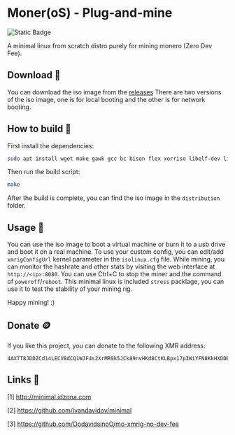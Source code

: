 # Moner(oS) - Plug-and-mine
![Static Badge](https://img.shields.io/badge/Moner(oS)-black?logo=Monero&link=https%3A%2F%2Fgithub.com%2FOodavidsinoO%2FMoneroS%2F)

A minimal linux from scratch distro purely for mining monero (Zero Dev Fee).

## Download 💾

You can download the iso image from the [releases](https://github.com/OodavidsinoO/MoneroS/releases)
There are two versions of the iso image, one is for local booting and the other is for network booting.

## How to build 🔨

First install the dependencies:

```bash
sudo apt install wget make gawk gcc bc bison flex xorriso libelf-dev libssl-dev git build-essential cmake automake libtool autoconf
```

Then run the build script:

```bash
make
```
After the build is complete, you can find the iso image in the `distribution` folder.

## Usage 📘

You can use the iso image to boot a virtual machine or burn it to a usb drive and boot it on a real machine.
To use your custom config, you can edit/add `xmrigConfigUrl` kernel parameter in the `isolinux.cfg` file.
While mining, you can monitor the hashrate and other stats by visiting the web interface at `http://<ip>:8080`.
You can use Ctrl+C to stop the miner and the command of `poweroff`/`reboot`.
This minimal linux is included `stress` packlage, you can use it to test the stability of your mining rig.

Happy mining! :)

## Donate 🪙

If you like this project, you can donate to the following XMR address:
```
4AXTT8JDDZCd14LECV8dCQ1WJF4s2XrMR9k5JCk89nvHKd8CtKLBpx17p3WiYFN8KkHXDDBW4hmsZbTPTqH6Cx2KM8mvNui
```

## Links 🔗

[1] http://minimal.idzona.com

[2] https://github.com/ivandavidov/minimal

[3] https://github.com/OodavidsinoO/mo-xmrig-no-dev-fee